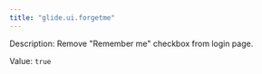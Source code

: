 ```yaml
---
title: "glide.ui.forgetme"
---
```


Description: Remove "Remember me" checkbox from login page.

Value: `true`